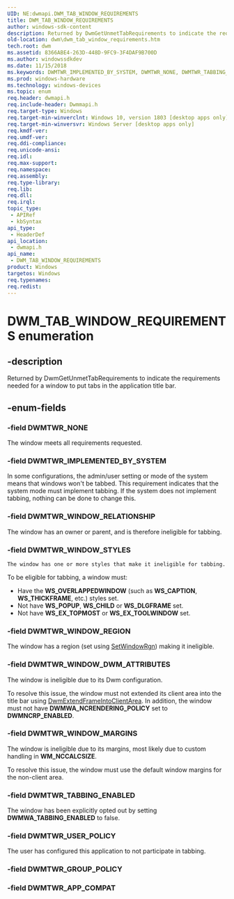 ```yaml
---
UID: NE:dwmapi.DWM_TAB_WINDOW_REQUIREMENTS
title: DWM_TAB_WINDOW_REQUIREMENTS
author: windows-sdk-content
description: Returned by DwmGetUnmetTabRequirements to indicate the requirements needed for a window to put tabs in the application title bar.
old-location: dwm\dwm_tab_window_requirements.htm
tech.root: dwm
ms.assetid: 8366ABE4-263D-448D-9FC9-3F4DAF9B700D
ms.author: windowssdkdev
ms.date: 11/15/2018
ms.keywords: DWMTWR_IMPLEMENTED_BY_SYSTEM, DWMTWR_NONE, DWMTWR_TABBING_ENABLED, DWMTWR_USER_POLICY, DWMTWR_WINDOW_DWM_ATTRIBUTES, DWMTWR_WINDOW_MARGINS, DWMTWR_WINDOW_REGION, DWMTWR_WINDOW_RELATIONSHIP, DWMTWR_WINDOW_STYLES, DWM_TAB_WINDOW_REQUIREMENTS, DWM_TAB_WINDOW_REQUIREMENTS enumeration [Desktop Window Manager], dwm.dwm_tab_window_requirements, dwmapi/ DWMTWR_WINDOW_STYLES, dwmapi/DWMTWR_IMPLEMENTED_BY_SYSTEM, dwmapi/DWMTWR_NONE, dwmapi/DWMTWR_TABBING_ENABLED, dwmapi/DWMTWR_USER_POLICY, dwmapi/DWMTWR_WINDOW_DWM_ATTRIBUTES, dwmapi/DWMTWR_WINDOW_MARGINS, dwmapi/DWMTWR_WINDOW_REGION, dwmapi/DWMTWR_WINDOW_RELATIONSHIP, dwmapi/DWM_TAB_WINDOW_REQUIREMENTS
ms.prod: windows-hardware
ms.technology: windows-devices
ms.topic: enum
req.header: dwmapi.h
req.include-header: Dwmmapi.h
req.target-type: Windows
req.target-min-winverclnt: Windows 10, version 1803 [desktop apps only]
req.target-min-winversvr: Windows Server [desktop apps only]
req.kmdf-ver: 
req.umdf-ver: 
req.ddi-compliance: 
req.unicode-ansi: 
req.idl: 
req.max-support: 
req.namespace: 
req.assembly: 
req.type-library: 
req.lib: 
req.dll: 
req.irql: 
topic_type:
 - APIRef
 - kbSyntax
api_type:
 - HeaderDef
api_location:
 - dwmapi.h
api_name:
 - DWM_TAB_WINDOW_REQUIREMENTS
product: Windows
targetos: Windows
req.typenames: 
req.redist: 
---
```


# DWM_TAB_WINDOW_REQUIREMENTS enumeration


## -description


Returned by DwmGetUnmetTabRequirements to indicate the requirements needed for a window to put tabs in the application title bar.


## -enum-fields




### -field DWMTWR_NONE

The window meets all requirements requested.


### -field DWMTWR_IMPLEMENTED_BY_SYSTEM

In some configurations, the admin/user setting or mode of the system means that windows won't be tabbed. This requirement indicates that the system mode must implement tabbing. If the system does not implement tabbing, nothing can be done to change this.



### -field DWMTWR_WINDOW_RELATIONSHIP

The window has an owner or parent, and is therefore ineligible for tabbing.


### -field DWMTWR_WINDOW_STYLES

    The window has one or more styles that make it ineligible for tabbing.


To be eligible for tabbing, a window must:

<ul>
<li>Have the <b>WS_OVERLAPPEDWINDOW</b> (such as <b>WS_CAPTION</b>, <b>WS_THICKFRAME</b>, etc.) styles set.</li>
<li>Not have <b>WS_POPUP</b>, <b>WS_CHILD</b> or <b>WS_DLGFRAME</b> set.</li>
<li>Not have <b>WS_EX_TOPMOST</b> or <b>WS_EX_TOOLWINDOW</b> set.
</li>
</ul>



### -field DWMTWR_WINDOW_REGION

The window has a region (set using <a href="https://msdn.microsoft.com/06209d0c-14f9-45ec-ae2c-9cc596b5bbaa">SetWindowRgn</a>) making it ineligible.


### -field DWMTWR_WINDOW_DWM_ATTRIBUTES

The window is ineligible due to its Dwm configuration.

To resolve this issue, the window must not extended its client area into the title bar using <a href="https://msdn.microsoft.com/4ea409df-3980-4903-b481-6ff718dc01bc">DwmExtendFrameIntoClientArea</a>. In addition, the window must not have <b>DWMWA_NCRENDERING_POLICY</b> set to <b>DWMNCRP_ENABLED</b>. 


### -field DWMTWR_WINDOW_MARGINS

The window is ineligible due to its margins, most likely due to custom handling in <b>WM_NCCALCSIZE</b>. 

To resolve this issue, the window must use the default window margins for the non-client area.



### -field DWMTWR_TABBING_ENABLED

The window has been explicitly opted out by setting <b>DWMWA_TABBING_ENABLED</b> to false.


### -field DWMTWR_USER_POLICY

The user has configured this application to not participate in tabbing.


### -field DWMTWR_GROUP_POLICY


### -field DWMTWR_APP_COMPAT



